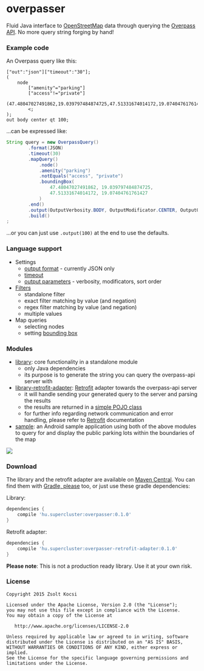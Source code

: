 # overpasser
Fluid Java interface to [OpenStreetMap](https://www.openstreetmap.org/) data through querying the [Overpass API](http://wiki.openstreetmap.org/wiki/Overpass_API). No more query string forging by hand!

### Example code
An Overpass query like this:
```
["out":"json"]["timeout":"30"];
(
    node
        ["amenity"="parking"]
        ["access"!="private"]
        (47.48047027491862,19.039797484874725,47.51331674014172,19.07404761761427);
        <;
);
out body center qt 100;
```

...can be expressed like:
```java
String query = new OverpassQuery()
        .format(JSON)
        .timeout(30)
        .mapQuery()
            .node()
            .amenity("parking")
            .notEquals("access", "private")
            .boundingBox(
                47.48047027491862, 19.039797484874725,
                47.51331674014172, 19.07404761761427
            )
        .end()
        .output(OutputVerbosity.BODY, OutputModificator.CENTER, OutputOrder.QT, 100)
        .build()
;
```

...or you can just use ```.output(100)``` at the end to use the defaults.

### Language support
* Settings
  * [output format](http://wiki.openstreetmap.org/wiki/Overpass_API/Overpass_QL#Output_Format_.28out.29) - currently JSON only
  * [timeout](http://wiki.openstreetmap.org/wiki/Overpass_API/Overpass_QL#timeout)
  * [output parameters](http://wiki.openstreetmap.org/wiki/Overpass_API/Overpass_QL#Print_.28out.29) - verbosity, modificators, sort order
* [Filters](http://wiki.openstreetmap.org/wiki/Overpass_API/Overpass_QL#Filters)
  * standalone filter 
  * exact filter matching by value (and negation)
  * regex filter matching by value (and negation)
  * multiple values
* Map queries
  * selecting nodes
  * setting [bounding box](http://wiki.openstreetmap.org/wiki/Overpass_API/Overpass_QL#Bounding_box)
  
### Modules
* [library](https://github.com/zsoltk/overpasser/tree/master/library): core functionality in a standalone module 
  * only Java dependencies
  * its purpose is to generate the string you can query the overpass-api server with
* [library-retrofit-adapter](https://github.com/zsoltk/overpasser/tree/master/library-retrofit-adapter): [Retrofit](http://square.github.io/retrofit/) adapter towards the overpass-api server
  * it will handle sending your generated query to the server and parsing the results
  * the results are returned in a [simple POJO class](https://github.com/zsoltk/overpasser/blob/master/library-retrofit-adapter/src/main/java/hu/supercluster/overpasser/adapter/OverpassQueryResult.java)
  * for further info regarding network communication and error handling, please refer to [Retrofit](http://square.github.io/retrofit/) documentation
* [sample](https://github.com/zsoltk/overpasser/tree/master/sample): an Android sample application using both of the above modules to query for and display the public parking lots within the boundaries of the map

![](http://imgur.com/A4TGjjx.png)

### Download

The library and the retrofit adapter are available on [Maven Central](http://search.maven.org/#search%7Cga%7C1%7Coverpasser). You can find them with [Gradle, please](http://gradleplease.appspot.com/#overpasser) too, or just use these gradle dependencies:

Library:
```groovy
dependencies {
    compile 'hu.supercluster:overpasser:0.1.0'
}
```
  
Retrofit adapter:
```groovy
dependencies {
    compile 'hu.supercluster:overpasser-retrofit-adapter:0.1.0'
}
```

**Please note**: This is not a production ready library. Use it at your own risk.


### License

    Copyright 2015 Zsolt Kocsi

    Licensed under the Apache License, Version 2.0 (the "License");
    you may not use this file except in compliance with the License.
    You may obtain a copy of the License at

       http://www.apache.org/licenses/LICENSE-2.0

    Unless required by applicable law or agreed to in writing, software
    distributed under the License is distributed on an "AS IS" BASIS,
    WITHOUT WARRANTIES OR CONDITIONS OF ANY KIND, either express or implied.
    See the License for the specific language governing permissions and
    limitations under the License.

